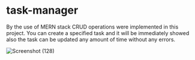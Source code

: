 # task-manager

By the use of MERN stack CRUD operations were implemented in this project.
You can create a specified task and it will be immediately showed also the 
task can be updated any amount of time without any errors.

![Screenshot (128)](https://github.com/harsh-kumar213/task-manager/assets/125390253/7334ab42-0608-4fec-aaba-e588327bcedb)
